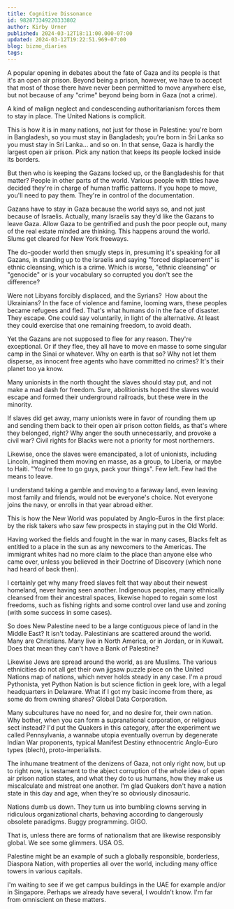 ```yaml
---
title: Cognitive Dissonance
id: 982873349220333802
author: Kirby Urner
published: 2024-03-12T18:11:00.000-07:00
updated: 2024-03-12T19:22:51.969-07:00
blog: bizmo_diaries
tags: 
---
```


A popular opening in debates about the fate of Gaza and its people is that it's an open air prison. Beyond being a prison, however, we have to accept that most of those there have never been permitted to move anywhere else, but not because of any "crime" beyond being born in Gaza (not a crime). 

A kind of malign neglect and condescending authoritarianism forces them to stay in place. The United Nations is complicit.

This is how it is in many nations, not just for those in Palestine: you're born in Bangladesh, so you must stay in Bangladesh; you're born in Sri Lanka so you must stay in Sri Lanka... and so on. In that sense, Gaza is hardly the largest open air prison. Pick any nation that keeps its people locked inside its borders.

But then who is keeping the Gazans locked up, or the Bangladeshis for that matter? People in other parts of the world. Various people with titles have decided they're in charge of human traffic patterns. If you hope to move, you'll need to pay them. They're in control of the documentation.

Gazans have to stay in Gaza because the world says so, and not just because of Israelis. Actually, many Israelis say they'd like the Gazans to leave Gaza. Allow Gaza to be gentrified and push the poor people out, many of the real estate minded are thinking. This happens around the world. Slums get cleared for New York freeways.

The do-gooder world then smugly steps in, presuming it's speaking for all Gazans, in standing up to the Israelis and saying "forced displacement" is ethnic cleansing, which is a crime. Which is worse, "ethnic cleansing" or "genocide" or is your vocabulary so corrupted you don't see the difference?  

Were not Libyans forcibly displaced, and the Syrians?  How about the Ukrainians? In the face of violence and famine, looming wars, these peoples became refugees and fled. That's what humans do in the face of disaster. They escape. One could say voluntarily, in light of the alternative. At least they could exercise that one remaining freedom, to avoid death.

Yet the Gazans are not supposed to flee for any reason. They're exceptional. Or if they flee, they all have to move en masse to some singular camp in the Sinai or whatever. Why on earth is that so? Why not let them disperse, as innocent free agents who have committed no crimes? It's their planet too ya know.

Many unionists in the north thought the slaves should stay put, and not make a mad dash for freedom. Sure, abolitionists hoped the slaves would escape and formed their underground railroads, but these were in the minority. 

If slaves did get away, many unionists were in favor of rounding them up and sending them back to their open air prison cotton fields, as that's where they belonged, right? Why anger the south unnecessarily, and provoke a civil war? Civil rights for Blacks were not a priority for most northerners.

Likewise, once the slaves were emancipated, a lot of unionists, including Lincoln, imagined them moving en masse, as a group, to Liberia, or maybe to Haiti. "You're free to go guys, pack your things". Few left. Few had the means to leave. 

I understand taking a gamble and moving to a faraway land, even leaving most family and friends, would not be everyone's choice. Not everyone joins the navy, or enrolls in that year abroad either.

This is how the New World was populated by Anglo-Euros in the first place: by the risk takers who saw few prospects in staying put in the Old World.

Having worked the fields and fought in the war in many cases, Blacks felt as entitled to a place in the sun as any newcomers to the Americas. The immigrant whites had no more claim to the place than anyone else who came over, unless you believed in their Doctrine of Discovery (which none had heard of back then). 

I certainly get why many freed slaves felt that way about their newest homeland, never having seen another. Indigenous peoples, many ethnically cleansed from their ancestral spaces, likewise hoped to regain some lost freedoms, such as fishing rights and some control over land use and zoning (with some success in some cases).

So does New Palestine need to be a large contiguous piece of land in the Middle East? It isn't today. Palestinians are scattered around the world. Many are Christians. Many live in North America, or in Jordan, or in Kuwait. Does that mean they can't have a Bank of Palestine?

Likewise Jews are spread around the world, as are Muslims. The various ethnicities do not all get their own jigsaw puzzle piece on the United Nations map of nations, which never holds steady in any case. I'm a proud Pythonista, yet Python Nation is but science fiction in geek lore, with a legal headquarters in Delaware. What if I got my basic income from there, as some do from owning shares? Global Data Corporation.

Many subcultures have no need for, and no desire for, their own nation. Why bother, when you can form a supranational corporation, or religious sect instead? I'd put the Quakers in this category, after the experiment we called Pennsylvania, a wannabe utopia eventually overrun by degenerate Indian War proponents, typical Manifest Destiny ethnocentric Anglo-Euro types (blech), proto-imperialists.

The inhumane treatment of the denizens of Gaza, not only right now, but up to right now, is testament to the abject corruption of the whole idea of open air prison nation states, and what they do to us humans, how they make us miscalculate and mistreat one another. I'm glad Quakers don't have a nation state in this day and age, when they're so obviously dinosauric.

Nations dumb us down. They turn us into bumbling clowns serving in ridiculous organizational charts, behaving according to dangerously obsolete paradigms. Buggy programming. GIGO. 

That is, unless there are forms of nationalism that are likewise responsibly global. We see some glimmers. USA OS.

Palestine might be an example of such a globally responsible, borderless, Diaspora Nation, with properties all over the world, including many office towers in various capitals. 

I'm waiting to see if we get campus buildings in the UAE for example and/or in Singapore. Perhaps we already have several, I wouldn't know. I'm far from omniscient on these matters.